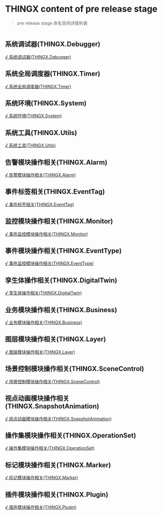 
# THINGX content of pre release stage

> pre release stage 命名空间详情列表

```javascript

```

## 系统调试器(THINGX.Debugger)
[√ 系统调试器(THINGX.Debugger)](01系统调试器(THINGX.Debugger).md)

## 系统全局调度器(THINGX.Timer)
[√ 系统全局调度器(THINGX.Timer)](02系统全局调度器(THINGX.Timer).md)

## 系统环境(THINGX.System)
[√ 系统环境(THINGX.System)](03系统环境(THINGX.System).md)

## 系统工具(THINGX.Utils)
[√ 系统工具(THINGX.Utils)](04系统工具(THINGX.Utils).md)


## 告警模块操作相关(THINGX.Alarm)
[√ 告警模块操作相关(THINGX.Alarm)](07告警模块操作相关(THINGX.Alarm).md)

## 事件标签相关(THINGX.EventTag)
[√ 事件标签相关(THINGX.EventTag)](08事件标签相关(THINGX.EventTag).md)

## 监控模块操作相关(THINGX.Monitor)
[√ 事件监控模块操作相关(THINGX.Monitor)](09.监控模块与应用系统各模块关系逻辑图-1.png)

## 事件模块操作相关(THINGX.EventType)
[√ 事件监控模块操作相关(THINGX.EventType)](/10事件模块相关(THINGX.EventType).md)


## 孪生体操作相关(THINGX.DigitalTwin)
[√ 孪生体操作相关(THINGX.DigitalTwin)](11孪生体操作相关(THINGX.DigitalTwin).md)

## 业务模块操作相关(THINGX.Business)
[√ 业务模块操作相关(THINGX.Business)](12业务模块操作相关(THINGX.Business).md)

## 图层模块操作相关(THINGX.Layer)
[√ 图层模块操作相关(THINGX.Layer)](13图层模块操作相关(THINGX.Layer).md)

## 场景控制模块操作相关(THINGX.SceneControl)
[√ 场景控制模块操作相关(THINGX.SceneControl)](14场景控制模块操作相关(THINGX.SceneControl).md)

## 视点动画模块操作相关(THINGX.SnapshotAnimation)
[√ 视点动画模块操作相关(THINGX.SnapshotAnimation)](16视点动画模块操作相关(THINGX.SnapshotAnimation).md)


## 操作集模块操作相关(THINGX.OperationSet)
[√ 操作集模块操作相关(THINGX.OperationSet)](17操作集模块操作相关(THINGX.OperationSet).md)


## 标记模块操作相关(THINGX.Marker)
[√ 标记模块操作相关(THINGX.Marker)](18标记模块操作相关(THINGX.Marker).md)


## 插件模块操作相关(THINGX.Plugin)
[√ 插件模块操作相关(THINGX.Plugin)](21插件模块操作相关(THINGX.Plugin).md)
